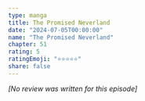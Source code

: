 ```yaml
---
type: manga
title: The Promised Neverland
date: "2024-07-05T00:00:00"
name: "The Promised Neverland"
chapter: 51
rating: 5
ratingEmoji: "⭐️⭐️⭐️⭐️⭐️"
share: false
---
```


_[No review was written for this episode]_